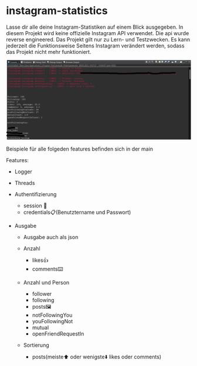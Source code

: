 # instagram-statistics

Lasse dir alle deine Instagram-Statistiken auf einem Blick ausgegeben. In diesem Projekt wird keine offizielle Instagram API verwendet. Die api wurde reverse engineered. Das Projekt gilt nur zu Lern- und Testzwecken. Es kann jederzeit die Funktionsweise Seitens Instagram verändert werden, sodass das Projekt nicht mehr funktioniert.

![Alt text](/img/output.png "Output")

Beispiele für alle folgeden features befinden sich in der main 

Features:

- Logger

- Threads

- Authentifizierung
    - session 🍪
    - credentials📋(Benutztername und Passwort)

- Ausgabe
    - Ausgabe auch als json
    - Anzahl
      - likes👍
      - comments⌨️
    - Anzahl und Person
      - follower 
      - following
      - posts🖼️
      - notFollowingYou
      - youFollowingNot
      - mutual
      - openFriendRequestIn
    
    - Sortierung
      - posts(meiste⬆️ oder wenigste⬇️ likes oder comments)


